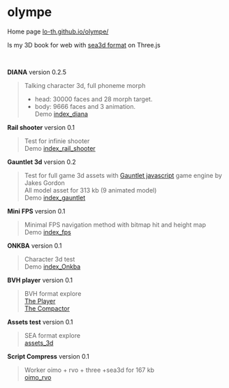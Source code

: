 olympe
======

Home page [lo-th.github.io/olympe/](http://lo-th.github.io/olympe/)

Is my 3D book for web with [sea3d format](href='https://code.google.com/p/sea3d/) on Three.js

<br>

**DIANA** version 0.2.5
> Talking character 3d, full phoneme morph<br>
> - head: 30000 faces and 28 morph target.<br>
> - body: 9666 faces and 3 animation.<br>
Demo [index_diana](http://lo-th.github.io/olympe/index_diana.html)

**Rail shooter** version 0.1 
> Test for infinie shooter<br>
Demo [index_rail_shooter](http://lo-th.github.io/olympe/index_rail_shooter.html)

**Gauntlet 3d** version 0.2 
> Test for full game 3d assets with [Gauntlet javascript](https://github.com/jakesgordon/javascript-gauntlet/) game engine by Jakes Gordon<br>
All model asset for 313 kb (9 animated model)<br>
Demo [index_gauntlet](http://lo-th.github.io/olympe/index_gauntlet.html)

**Mini FPS** version 0.1 
> Minimal FPS navigation method with bitmap hit and height map<br>
Demo [index_fps](http://lo-th.github.io/olympe/index_fps.html)

**ONKBA** version 0.1
> Character 3d test<br>
Demo [index_Onkba](http://lo-th.github.io/olympe/index_onkba.html)

**BVH player** version 0.1
> BVH format explore<br>
[The Player](http://lo-th.github.io/olympe/BVH_player.html)<br>
[The Compactor](http://lo-th.github.io/olympe/BVHtoPNG.html)

**Assets test** version 0.1
> SEA format explore<br>
[assets_3d](http://lo-th.github.io/olympe/test_assets.html)

**Script Compress** version 0.1
> Worker oimo + rvo + three +sea3d for 167 kb<br>
[oimo_rvo](http://lo-th.github.io/olympe/test_worker.html)
